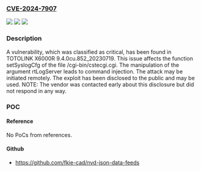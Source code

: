### [CVE-2024-7907](https://cve.mitre.org/cgi-bin/cvename.cgi?name=CVE-2024-7907)
![](https://img.shields.io/static/v1?label=Product&message=X6000R&color=blue)
![](https://img.shields.io/static/v1?label=Version&message=%3D%209.4.0cu.852_20230719%20&color=brighgreen)
![](https://img.shields.io/static/v1?label=Vulnerability&message=CWE-77%20Command%20Injection&color=brighgreen)

### Description

A vulnerability, which was classified as critical, has been found in TOTOLINK X6000R 9.4.0cu.852_20230719. This issue affects the function setSyslogCfg of the file /cgi-bin/cstecgi.cgi. The manipulation of the argument rtLogServer leads to command injection. The attack may be initiated remotely. The exploit has been disclosed to the public and may be used. NOTE: The vendor was contacted early about this disclosure but did not respond in any way.

### POC

#### Reference
No PoCs from references.

#### Github
- https://github.com/fkie-cad/nvd-json-data-feeds


